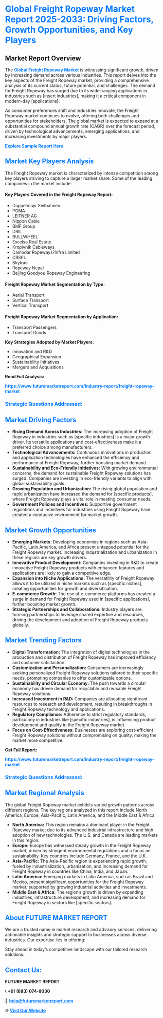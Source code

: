 <h1 style="color: #007BFF;">Global Freight Ropeway Market Report 2025-2033: Driving Factors, Growth Opportunities, and Key Players</h1>

<section id="overview">
<h2>Market Report Overview</h2>
<p>The <a href="https://www.futuremarketreport.com/industry-report/freight-ropeway-market" style="color: #007BFF; text-decoration: none;"><strong>Global Freight Ropeway Market</strong></a> is witnessing significant growth, driven by increasing demand across various industries. This report delves into the key aspects of the Freight Ropeway market, providing a comprehensive analysis of its current status, future potential, and challenges. The demand for Freight Ropeway has surged due to its wide-ranging applications in industries such as [insert industries], making it a critical component in modern-day [applications].</p>
<p>As consumer preferences shift and industries innovate, the Freight Ropeway market continues to evolve, offering both challenges and opportunities for stakeholders. The global market is expected to expand at a substantial compound annual growth rate (CAGR) over the forecast period, driven by technological advancements, emerging applications, and increasing investments by major players.</p>
</section>

<section id="overview">
<p><a href="https://www.futuremarketreport.com/request-sample/reportId=35596" style="color: #007BFF; text-decoration: none;"><strong>Explore Sample Report Here</strong></a></p>
</section>

<section id="key-players">
<h2 style="color: #007BFF;">Market Key Players Analysis</h2>
<p>The Freight Ropeway market is characterized by intense competition among key players striving to capture a larger market share. Some of the leading companies in the market include:</p>
<h4>Key Players Covered in the Freight Ropeway Report:</h4>
<ul><li>Doppelmayr Seilbahnen</li><li>POMA</li><li>LEITNER AG</li><li>Nippon Cable</li><li>BMF Group</li><li>DRIL</li><li>BULLWHEEL</li><li>Excelsa Real Estate</li><li>Kropivnik Cableways</li><li>Damodar Ropeways?Infra Limited</li><li>CRSPL</li><li>Skytrac</li><li>Ropeway Nepal</li><li>Beijing Goodyou Ropeway Engineering</li></ul>
<h4>Freight Ropeway Market Segmentation by Type:</h4>
<ul><li>Aerial Transport</li><li>Surface Transport</li><li>Vertical Transport</li></ul>

<h4>Freight Ropeway Market Segmentation by Application:</h4>
<ul><li>Transport Passengers</li><li>Transport Goods</li></ul>
<p><strong>Key Strategies Adopted by Market Players:</strong></p>
<ul>
<li>Innovation and R&D</li>
<li>Geographical Expansion</li>
<li>Sustainability Initiatives</li>
<li>Mergers and Acquisitions</li>
</ul>
</section>

<section>
<p><strong>Read Full Analysis: </strong></p><a href="https://www.futuremarketreport.com/industry-report/freight-ropeway-market" style="color: #007BFF; text-decoration: none;"><strong>https://www.futuremarketreport.com/industry-report/freight-ropeway-market</strong></a>
<h3 style="color: #007BFF;">Strategic Questions Addressed:</h3>
</section>

<section id="driving-factors">
<h2 style="color: #007BFF;">Market Driving Factors</h2>
<ul>
<li><strong>Rising Demand Across Industries:</strong> The increasing adoption of Freight Ropeway in industries such as [specific industries] is a major growth driver. Its versatile applications and cost-effectiveness make it a preferred choice among manufacturers.</li>
<li><strong>Technological Advancements:</strong> Continuous innovations in production and application technologies have enhanced the efficiency and performance of Freight Ropeway, further boosting market demand.</li>
<li><strong>Sustainability and Eco-Friendly Initiatives:</strong> With growing environmental concerns, the demand for sustainable Freight Ropeway solutions has surged. Companies are investing in eco-friendly variants to align with global sustainability goals.</li>
<li><strong>Growing Population and Urbanization:</strong> The rising global population and rapid urbanization have increased the demand for [specific products], where Freight Ropeway plays a vital role in meeting consumer needs.</li>
<li><strong>Government Policies and Incentives:</strong> Supportive government regulations and incentives for industries using Freight Ropeway have created a conducive environment for market growth.</li>
</ul>
</section>

<section id="growth-opportunities">
<h2 style="color: #007BFF;">Market Growth Opportunities</h2>
<ul>
<li><strong>Emerging Markets:</strong> Developing economies in regions such as Asia-Pacific, Latin America, and Africa present untapped potential for the Freight Ropeway market. Increasing industrialization and urbanization in these regions are key growth drivers.</li>
<li><strong>Innovative Product Development:</strong> Companies investing in R&D to create innovative Freight Ropeway products with enhanced features and applications are likely to gain a competitive edge.</li>
<li><strong>Expansion into Niche Applications:</strong> The versatility of Freight Ropeway allows it to be utilized in niche markets such as [specific niches], creating opportunities for growth and diversification.</li>
<li><strong>E-commerce Growth:</strong> The rise of e-commerce platforms has created a surge in demand for Freight Ropeway used in [specific applications], further boosting market growth.</li>
<li><strong>Strategic Partnerships and Collaborations:</strong> Industry players are forming partnerships to leverage shared expertise and resources, driving the development and adoption of Freight Ropeway products globally.</li>
</ul>
</section>

<section id="trending-factors">
<h2 style="color: #007BFF;">Market Trending Factors</h2>
<ul>
<li><strong>Digital Transformation:</strong> The integration of digital technologies in the production and distribution of Freight Ropeway has improved efficiency and customer satisfaction.</li>
<li><strong>Customization and Personalization:</strong> Consumers are increasingly seeking personalized Freight Ropeway solutions tailored to their specific needs, prompting companies to offer customizable options.</li>
<li><strong>Sustainability and Circular Economy:</strong> The push towards a circular economy has driven demand for recyclable and reusable Freight Ropeway solutions.</li>
<li><strong>Increased Investment in R&D:</strong> Companies are allocating significant resources to research and development, resulting in breakthroughs in Freight Ropeway technology and applications.</li>
<li><strong>Regulatory Compliance:</strong> Adherence to strict regulatory standards, particularly in industries like [specific industries], is influencing product development and quality in the Freight Ropeway market.</li>
<li><strong>Focus on Cost-Effectiveness:</strong> Businesses are exploring cost-efficient Freight Ropeway solutions without compromising on quality, making the market more competitive.</li>
</ul>
</section>

<section>
<p><strong>Get Full Report: </strong></p><a href="https://www.futuremarketreport.com/industry-report/freight-ropeway-market" style="color: #007BFF; text-decoration: none;"><strong>https://www.futuremarketreport.com/industry-report/freight-ropeway-market</strong></a>
<h3 style="color: #007BFF;">Strategic Questions Addressed:</h3>
</section>


<section id="regional-analysis">
<h2 style="color: #007BFF;">Market Regional Analysis</h2>
<p>The global Freight Ropeway market exhibits varied growth patterns across different regions. The key regions analyzed in this report include North America, Europe, Asia-Pacific, Latin America, and the Middle East & Africa:</p>
<ul>
<li><strong>North America:</strong> This region remains a dominant player in the Freight Ropeway market due to its advanced industrial infrastructure and high adoption of new technologies. The U.S. and Canada are leading markets in this region.</li>
<li><strong>Europe:</strong> Europe has witnessed steady growth in the Freight Ropeway market, driven by stringent environmental regulations and a focus on sustainability. Key countries include Germany, France, and the U.K.</li>
<li><strong>Asia-Pacific:</strong> The Asia-Pacific region is experiencing rapid growth, fueled by industrialization, urbanization, and increasing demand for Freight Ropeway in countries like China, India, and Japan.</li>
<li><strong>Latin America:</strong> Emerging markets in Latin America, such as Brazil and Mexico, present significant opportunities for the Freight Ropeway market, supported by growing industrial activities and investments.</li>
<li><strong>Middle East & Africa:</strong> The region’s growth is driven by expanding industries, infrastructure development, and increasing demand for Freight Ropeway in sectors like [specific sectors].</li>
</ul>
</section>

<footer>
<h2 style="color: #007BFF;">About FUTURE MARKET REPORT</h2>
<p>We are a trusted name in market research and advisory services, delivering actionable insights and strategic support to businesses across diverse industries. Our expertise lies in offering:</p>

<p>Stay ahead in today’s competitive landscape with our tailored research solutions.</p>

<h2 style="color: #007BFF;">Contact Us:</h2>
<p><strong>FUTURE MARKET REPORT</strong></p>
<p>📞 <strong>+91 (883) 074-8030</strong></p>
<p>📧 <strong><a href="mailto:help@futuremarketreport.com" style="color: #007BFF;">help@futuremarketreport.com</a></strong></p>
<p>🌐 <strong><a href="https://www.futuremarketreport.com/" style="color: #007BFF;">Visit Our Website</a></strong></p>
</footer>
